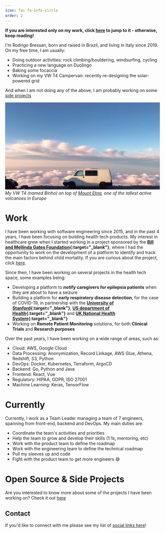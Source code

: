```yaml
---
icon: fas fa-info-circle
order: 2
---
```


<b>If you are interested only on my work, click [here](#work) to jump to it - otherwise, keep reading!</b>

I'm Rodrigo Bressan, born and raised in Brazil, and living in Italy since 2019. On my free time, I am usually:

- Doing outdoor activities: rock climbing/bouldering, windsurfing, cycling
- Practicing a new language on Duolingo
- Baking some focaccia
- Working on my VW T4 Campervan: recently re-designing the solar-powered grid

And when I am not doing any of the above, I am probably working on some [side projects](/projects)


<img src="/assets/img/about/binho.jpg"/>_My VW T4 (named Binho) on top of [Mount Etna](https://en.wikipedia.org/wiki/Mount_Etna), one of the tallest active volcanoes in Europe_



# Work

I have been working with software engineering since 2015, and in the past 4 years, I have been focusing on building health tech products. My interest in healthcare grew when I started working in a project sponsored by the <b>[Bill and Mellinda Gates Foundation](https://www.gatesfoundation.org/){:target="_blank"}</b>, where I had the opportunity to work on the development of a platform to identify and track the main factors behind child mortality. If you are curious about the project, click [here](/projects/#research--publications).

Since then, I have been working on several projects in the health tech space, some examples being:

- Developing a platform to <b>notify caregivers for epilepsia patients</b> when they are about to have a seizure
- Building a platform for <b>early respiratory disease detection</b>, for the case of COVID-19, in partnership with the <b>[University of Stanford](https://www.stanford.edu/){:target="_blank"}</b>, <b>[US department of Health](https://www.hhs.gov/){:target="_blank"}</b> and <b>[UK National Health System](https://www.nhs.uk/){:target="_blank"}</b>
- Working on <b>Remote Patient Monitoring</b> solutions, for both <b>Clinical Trials</b> and <b>Research purposes</b>

Over the past years, I have been working on a wide range of areas, such as:

- Cloud: AWS, Google Cloud
- Data Processing: Anonymization, Record Linkage, AWS Glue, Athena, Redshift, S3, Python
- DevOps: Docker, Kubernetes, Terraform, ArgoCD
- Backend: Go, Python and Java
- Frontend: React, Vue
- Regulatory: HIPAA, GDPR, ISO 27001
- Machine Learning: Keras, TensorFlow


# Currently

Currently, I work as a Team Leader managing a team of 7 engineers, spanning from front-end, backend and DevOps. My main duties are:

- Coordinate the team's activities and priorities
- Help the team to grow and develop their skills (1:1s, mentoring, etc)
- Work with the product team to define the roadmap
- Work with the engineering team to define the technical roadmap
- Pull my sleeves up and code
- Fight with the product team to get more engineers 😅


# Open Source & Side Projects

Are you interested to know more about some of the projects I have been working on? Check it out [here](/projects)

## Contact

If you'd like to connect with me please see my list of [social links here](/contact)!
